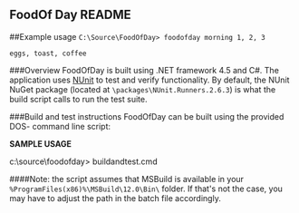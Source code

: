 ## FoodOf Day README

##Example usage
`C:\Source\FoodOfDay> foodofday morning 1, 2, 3`

`eggs, toast, coffee` 

###Overview
FoodOfDay is built using .NET framework 4.5 and C#. The application uses [NUnit](http://nunit.org) to test and verify functionality. By default, the NUnit NuGet package (located at `\packages\NUnit.Runners.2.6.3`) is what the build script calls to run the test suite.

###Build and test instructions
FoodOfDay can be built using the provided DOS- command line script:

**SAMPLE USAGE**

 c:\source\foodofday> buildandtest.cmd 

####Note: 
the script assumes that MSBuild is available in your `%ProgramFiles(x86)%\MSBuild\12.0\Bin\` folder. If that's not the case, you may have to adjust the path in the batch file accordingly.

